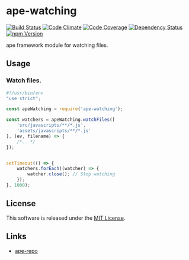 ape-watching
==========

<!---
This file is generated by ape-tmpl. Do not update manually.
--->

<!-- Badge Start -->
<a name="badges"></a>

[![Build Status][bd_travis_shield_url]][bd_travis_url]
[![Code Climate][bd_codeclimate_shield_url]][bd_codeclimate_url]
[![Code Coverage][bd_codeclimate_coverage_shield_url]][bd_codeclimate_url]
[![Dependency Status][bd_gemnasium_shield_url]][bd_gemnasium_url]
[![npm Version][bd_npm_shield_url]][bd_npm_url]

[bd_repo_url]: https://github.com/ape-repo/ape-watching
[bd_travis_url]: http://travis-ci.org/ape-repo/ape-watching
[bd_travis_shield_url]: http://img.shields.io/travis/ape-repo/ape-watching.svg?style=flat
[bd_license_url]: https://github.com/ape-repo/ape-watching/blob/master/LICENSE
[bd_codeclimate_url]: http://codeclimate.com/github/ape-repo/ape-watching
[bd_codeclimate_shield_url]: http://img.shields.io/codeclimate/github/ape-repo/ape-watching.svg?style=flat
[bd_codeclimate_coverage_shield_url]: http://img.shields.io/codeclimate/coverage/github/ape-repo/ape-watching.svg?style=flat
[bd_gemnasium_url]: https://gemnasium.com/ape-repo/ape-watching
[bd_gemnasium_shield_url]: https://gemnasium.com/ape-repo/ape-watching.svg
[bd_npm_url]: http://www.npmjs.org/package/ape-watching
[bd_npm_shield_url]: http://img.shields.io/npm/v/ape-watching.svg?style=flat
[bd_bower_badge_url]: https://img.shields.io/bower/v/ape-watching.svg?style=flat

<!-- Badge End -->


<!-- Description Start -->
<a name="description"></a>

ape framework module for watching files.

<!-- Description End -->




<!-- Sections Start -->
<a name="sections"></a>

<!-- Section from "doc/readme/02.Usage.md.hbs" Start -->

<a name="section-doc-readme-02-usage-md"></a>
Usage
----

### Watch files.

```javascript
#!/usr/bin/env
"use strict";

const apeWatching = require('ape-watching');

const watchers = apeWatching.watchFiles([
    'src/javascripts/**/*.js',
    'assets/javascripts/**/*.js'
], (ev, filename) => {
    /*...*/
});


setTimeout(() => {
    watchers.forEach((watcher) => {
        watcher.close(); // Stop watching
    });
}, 1000);
```



<!-- Section from "doc/readme/02.Usage.md.hbs" End -->


<!-- Sections Start -->


<!-- LICENSE Start -->
<a name="license"></a>

License
-------
This software is released under the [MIT License](https://github.com/ape-repo/ape-watching/blob/master/LICENSE).

<!-- LICENSE End -->


<!-- Links Start -->
<a name="links"></a>

Links
------

+ [ape-repo](https://github.com/ape-repo)

<!-- Links End -->
